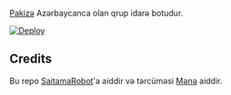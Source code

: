 [Pakizə](https://t.me/Pakizerobot) Azərbaycanca olan qrup idarə botudur.

[![Deploy](https://www.herokucdn.com/deploy/button.svg)](https://heroku.com/deploy?template=https://github.com/Mensimov/PakizeBot)

## Credits

Bu repo [SaitamaRobot](https://github.com/AnimeKaizoku/SaitamaRobot)'a aiddir və tərcüməsi [Mənə](https://t.me/rihad) aiddir. 

